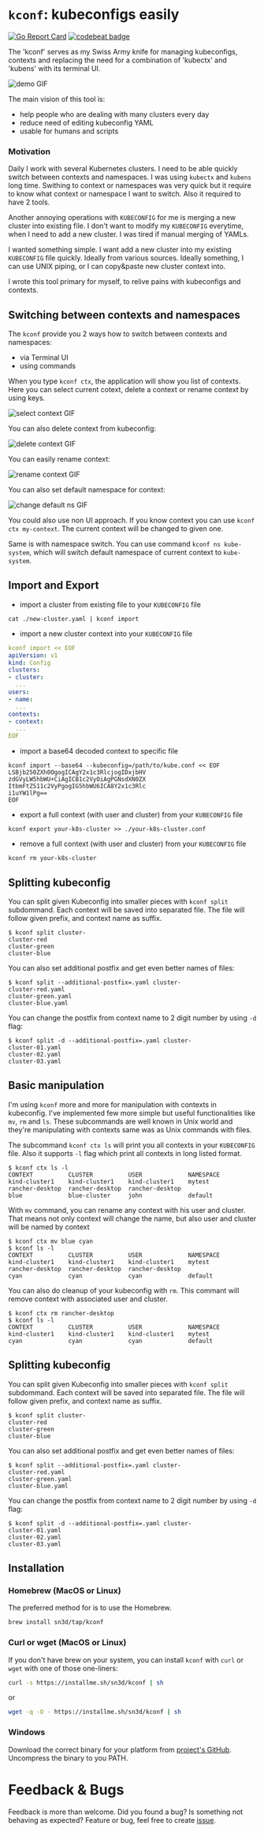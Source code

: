 # `kconf`: kubeconfigs easily

[![Go Report Card](https://goreportcard.com/badge/github.com/sn3d/kconf)](https://goreportcard.com/report/github.com/sn3d/kconf)
[![codebeat badge](https://codebeat.co/badges/4d9db5e8-918f-4561-a9de-5c27c1f509ad)](https://codebeat.co/projects/github-com-sn3d-kconf-main)

The 'kconf' serves as my Swiss Army knife for managing kubeconfigs, contexts 
and replacing the need for a combination of 'kubectx' and 'kubens' with its 
terminal UI.

![demo GIF](img/demo.gif)

The main vision of this tool is:

- help people who are dealing with many clusters every day
- reduce need of editing kubeconfig YAML
- usable for humans and scripts

### Motivation

Daily I work with several Kubernetes clusters. I need to be able quickly switch
between contexts and namespaces. I was using `kubectx` and `kubens` long time.
Swithing to context or namespaces was very quick but it require to know what
context or namespace I want to switch. Also it required to have 2 tools.

Another annoying operations with `KUBECONFIG` for me is merging a new cluster
into existing file. I don't want to modify my `KUBECONFIG` everytime, when I
need to add a new cluster. I was tired if manual merging of YAMLs.

I wanted something simple. I want add a new cluster into my existing
`KUBECONFIG` file quickly. Ideally from various sources. Ideally something, I
can use UNIX piping, or I can copy&paste new cluster context into.

I wrote this tool primary for myself, to relive pains with kubeconfigs and 
contexts.

## Switching between contexts and namespaces

The `kconf` provide you 2 ways how to switch between contexts and namespaces:

- via Terminal UI
- using commands

When you type `kconf ctx`, the application will show you list of contexts. Here 
you can select current cotext, delete a context or rename context by using keys.

![select context GIF](img/select-ctx.gif)

You can also delete context from kubeconfig:

![delete context GIF](img/delete-ctx.gif)

You can easily rename context:

![rename context GIF](img/rename-ctx.gif)

You can also set default namespace for context:

![change default ns GIF](img/change-ns.gif)

You could also use non UI approach. If you know context you can use 
`kconf ctx my-context`. The current context will be changed to given one. 

Same is with namespace switch. You can use command `kconf ns kube-system`,
which will switch default namespace of current context to `kube-system`.

## Import and Export

- import a cluster from existing file to your `KUBECONFIG` file

```shell
cat ./new-cluster.yaml | kconf import
```

- import a new cluster context into your `KUBECONFIG` file

```yaml
kconf import << EOF
apiVersion: v1
kind: Config
clusters:
- cluster:
  ...
users:
- name:
  ...
contexts:
- context:
  ...
EOF
```

- import a base64 decoded context to specific file

```shell
kconf import --base64 --kubeconfig=/path/to/kube.conf << EOF
LSBjb250ZXh0OgogICAgY2x1c3RlcjogIDxjbHV
zdGVyLW5hbWU+CiAgICB1c2VyOiAgPGNsdXN0ZX
ItbmFtZS11c2VyPgogIG5hbWU6ICA8Y2x1c3Rlc
i1uYW1lPg==
EOF
```

- export a full context (with user and cluster) from your `KUBECONFIG` file

```shell
kconf export your-k8s-cluster >> ./your-k8s-cluster.conf
```

- remove a full context (with user and cluster) from your
`KUBECONFIG` file

```shell
kconf rm your-k8s-cluster
```

## Splitting kubeconfig

You can split given Kubeconfig into smaller pieces with `kconf split` subdommand. 
Each context will be saved into separated file. The file will follow given prefix, 
and context name as suffix.

```shell
$ kconf split cluster-
cluster-red
cluster-green
cluster-blue
```

You can also set additional postfix and get even better names of files:

```shell
$ kconf split --additional-postfix=.yaml cluster-
cluster-red.yaml
cluster-green.yaml
cluster-blue.yaml
```

You can change the postfix from context name to 2 digit number by using `-d` flag:

```shell
$ kconf split -d --additional-postfix=.yaml cluster-
cluster-01.yaml
cluster-02.yaml
cluster-03.yaml
```

## Basic manipulation

I'm using `kconf` more and more for manipulation with contexts in kubeconfig.
I've implemented few more simple but useful functionalities like `mv`, `rm` 
and `ls`. These subcommands are well known in Unix world and they're manipulating
with contexts same was as Unix commands with files.


The subcommand `kconf ctx ls` will print you all contexts in your `KUBECONFIG` 
file. Also it supports `-l` flag which print all contexts in long listed 
format.

```shell
$ kconf ctx ls -l                                                                                                                                     
CONTEXT          CLUSTER          USER             NAMESPACE
kind-cluster1    kind-cluster1    kind-cluster1    mytest
rancher-desktop  rancher-desktop  rancher-desktop
blue             blue-cluster     john             default
```

With `mv` command, you can rename any context with his user and cluster. 
That means not only context will change the name, but also user and cluster
will be named by context

```shell
$ kconf ctx mv blue cyan
$ kconf ls -l
CONTEXT          CLUSTER          USER             NAMESPACE
kind-cluster1    kind-cluster1    kind-cluster1    mytest
rancher-desktop  rancher-desktop  rancher-desktop
cyan             cyan             cyan             default
```

You can also do cleanup of your kubeconfig with `rm`. This commant will remove 
context with associated user and cluster.

```shell
$ kconf ctx rm rancher-desktop
$ kconf ls -l                                                                                                                                     
CONTEXT          CLUSTER          USER             NAMESPACE
kind-cluster1    kind-cluster1    kind-cluster1    mytest
cyan             cyan             cyan             default
```

## Splitting kubeconfig

You can split given Kubeconfig into smaller pieces with `kconf split` subdommand. 
Each context will be saved into separated file. The file will follow given prefix, 
and context name as suffix.

```shell
$ kconf split cluster-
cluster-red
cluster-green
cluster-blue
```

You can also set additional postfix and get even better names of files:

```shell
$ kconf split --additional-postfix=.yaml cluster-
cluster-red.yaml
cluster-green.yaml
cluster-blue.yaml
```

You can change the postfix from context name to 2 digit number by using `-d` flag:

```shell
$ kconf split -d --additional-postfix=.yaml cluster-
cluster-01.yaml
cluster-02.yaml
cluster-03.yaml
```

## Installation

### Homebrew (MacOS or Linux)

The preferred method for is to use the Homebrew.

```bash
brew install sn3d/tap/kconf
```

### Curl or wget (MacOS or Linux)

If you don't have brew on your system, you can install `kconf` 
with `curl` or `wget` with one of those one-liners:

```bash
curl -s https://installme.sh/sn3d/kconf | sh
```

or

```bash
wget -q -O - https://installme.sh/sn3d/kconf | sh
```

### Windows

Download the correct binary for your platform from [project's GitHub](https://github.com/sn3d/kconf/releases/).
Uncompress the binary to you PATH.

# Feedback & Bugs

Feedback is more than welcome. Did you found a bug? Is something not behaving as expected? Feature or bug, feel free to create [issue](https://github.com/sn3d/kconf/issues).
